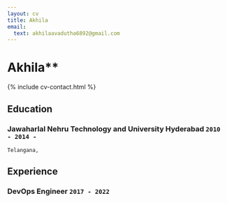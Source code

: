 ```yaml
---
layout: cv
title: Akhila
email:
  text: akhilaavadutha6892@gmail.com
---
```


# Akhila**

<!--
include contact information from the front matter
Supported arguments:
    - homepage: url, text
    - phone
    - email
-->

{% include cv-contact.html %}

## Education

### **Jawaharlal Nehru Technology and University Hyderabad** `2010 - 2014 -`

```
Telangana,
```

## Experience

### **DevOps Engineer** `2017 - 2022`


